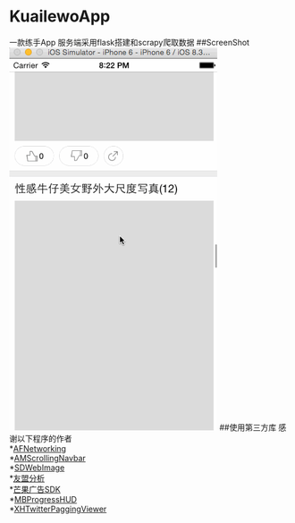 # KuailewoApp
一款练手App 服务端采用flask搭建和scrapy爬取数据
##ScreenShot
![pic1](ScreenShot.gif)
##使用第三方库
感谢以下程序的作者<br>
*[AFNetworking](https://github.com/AFNetworking/AFNetworking)<br>
*[AMScrollingNavbar](https://github.com/andreamazz/AMScrollingNavbar)<br>
*[SDWebImage](https://github.com/rs/SDWebImage)<br>
*[友盟分析](http://www.umeng.com/analytics)<br>
*[芒果广告SDK](http://www.adsmogo.com/)<br>
*[MBProgressHUD](https://github.com/jdg/MBProgressHUD)<br>
*[XHTwitterPaggingViewer](https://github.com/xhzengAIB/TwitterPaggingViewer)<br>
